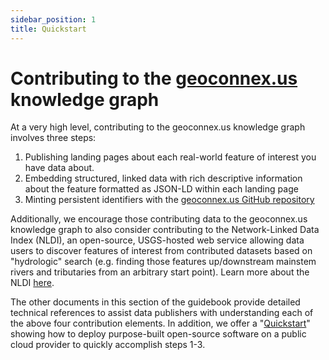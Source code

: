 ```yaml
---
sidebar_position: 1
title: Quickstart
---
```


# Contributing to the [geoconnex.us](https://geoconnex.us) knowledge graph

At a very high level, contributing to the geoconnex.us knowledge graph involves three steps:

1. Publishing landing pages about each real-world feature of interest you have data about.
2. Embedding structured, linked data  with rich descriptive information about the feature formatted as JSON-LD within each landing page
3. Minting persistent identifiers with the [geoconnex.us GitHub repository](https://github.com/internetofwater/geoconnex.us)

Additionally, we encourage those contributing data to the geoconnex.us knowledge graph to also consider contributing to the Network-Linked Data Index (NLDI), an open-source, USGS-hosted web service allowing data users to discover features of interest from contributed datasets based on "hydrologic" search (e.g. finding those features up/downstream mainstem rivers and tributaries from an arbitrary start point). Learn more about the NLDI [here](https://labs.waterdata.usgs.gov/about-nldi/index.html). 

The other documents in this section of the guidebook provide detailed technical references to assist data publishers with understanding each of the above four contribution elements. In addition, we offer a "[Quickstart](https://docs.geoconnex.us/quickstart/intro.html)" showing how to deploy purpose-built open-source software on a public cloud provider to quickly accomplish steps 1-3.
